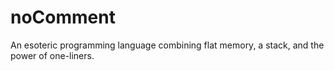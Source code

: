 # noComment
An esoteric programming language combining flat memory, a stack, and the power of one-liners.
